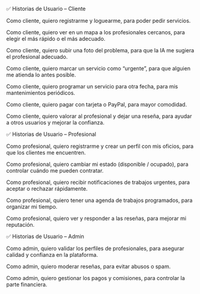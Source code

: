 ✅ Historias de Usuario – Cliente

Como cliente, quiero registrarme y loguearme, para poder pedir servicios.

Como cliente, quiero ver en un mapa a los profesionales cercanos, para elegir el más rápido o el más adecuado.

Como cliente, quiero subir una foto del problema, para que la IA me sugiera el profesional adecuado.

Como cliente, quiero marcar un servicio como “urgente”, para que alguien me atienda lo antes posible.

Como cliente, quiero programar un servicio para otra fecha, para mis mantenimientos periódicos.

Como cliente, quiero pagar con tarjeta o PayPal, para mayor comodidad.

Como cliente, quiero valorar al profesional y dejar una reseña, para ayudar a otros usuarios y mejorar la confianza.

✅ Historias de Usuario – Profesional

Como profesional, quiero registrarme y crear un perfil con mis oficios, para que los clientes me encuentren.

Como profesional, quiero cambiar mi estado (disponible / ocupado), para controlar cuándo me pueden contratar.

Como profesional, quiero recibir notificaciones de trabajos urgentes, para aceptar o rechazar rápidamente.

Como profesional, quiero tener una agenda de trabajos programados, para organizar mi tiempo.

Como profesional, quiero ver y responder a las reseñas, para mejorar mi reputación.

✅ Historias de Usuario – Admin

Como admin, quiero validar los perfiles de profesionales, para asegurar calidad y confianza en la plataforma.

Como admin, quiero moderar reseñas, para evitar abusos o spam.

Como admin, quiero gestionar los pagos y comisiones, para controlar la parte financiera.